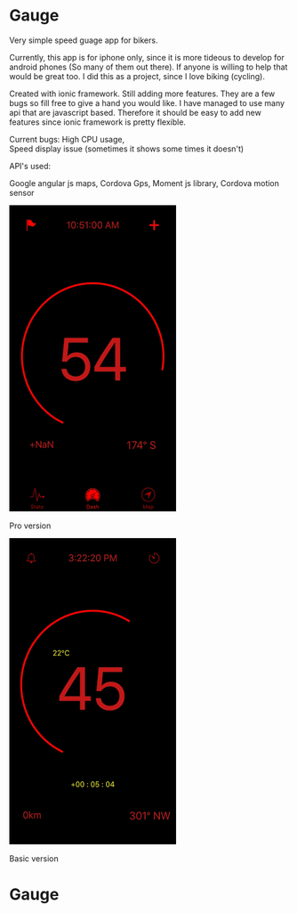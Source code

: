 # Gauge
Very simple speed guage app for bikers. 

Currently, this app is for iphone only, since it is more tideous to develop for android phones (So many of them out there). 
If anyone is willing to help that would be great too. I did this as a project, since I love biking (cycling). 

Created with ionic framework. Still adding more features. 
They are a few bugs so fill free to give a hand you would like. 
I have managed to use many api that are javascript based. 
Therefore it should be easy to add new features since ionic framework is pretty flexible. 

Current bugs:
  High CPU usage,  
  Speed display issue (sometimes it shows some times it doesn't)


API's used: 

  Google angular js maps, 
  Cordova Gps, 
  Moment js library, 
  Cordova motion sensor




<img src="thumb_IMG_0010_1024.jpg" alt="alt text" width="300" height="550"> <br><p>Pro version</p> <img src="thumb_IMG_0071_1024.jpg" alt="alt text" width="300" height="550"> <br><p>Basic version</p>
# Gauge
